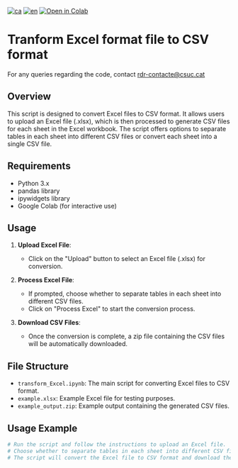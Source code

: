 [![ca](https://img.shields.io/badge/lang-ca-blue.svg)](https://github.com/CSUC/RDR-scripts/blob/main/transform_excel/Readme.md)
[![en](https://img.shields.io/badge/lang-en-green.svg)](https://github.com/CSUC/RDR-scripts/blob/main/transform_excel/Readme_ENG.md)
[![Open in Colab](https://colab.research.google.com/assets/colab-badge.svg)](https://colab.research.google.com/github/CSUC/RDR-scripts/blob/main/transform_excel/transform_excel.ipynb)
# Tranform Excel format file to CSV format

For any queries regarding the code, contact rdr-contacte@csuc.cat 

## Overview
This script is designed to convert Excel files to CSV format. It allows users to upload an Excel file (.xlsx), which is then processed to generate CSV files for each sheet in the Excel workbook. The script offers options to separate tables in each sheet into different CSV files or convert each sheet into a single CSV file.

## Requirements
- Python 3.x
- pandas library
- ipywidgets library
- Google Colab (for interactive use)

## Usage
1. **Upload Excel File**: 
    - Click on the "Upload" button to select an Excel file (.xlsx) for conversion.

2. **Process Excel File**:
    - If prompted, choose whether to separate tables in each sheet into different CSV files.
    - Click on "Process Excel" to start the conversion process.

3. **Download CSV Files**:
    - Once the conversion is complete, a zip file containing the CSV files will be automatically downloaded.

## File Structure
- `transform_Excel.ipynb`: The main script for converting Excel files to CSV format.
- `example.xlsx`: Example Excel file for testing purposes.
- `example_output.zip`: Example output containing the generated CSV files.

## Usage Example
```python
# Run the script and follow the instructions to upload an Excel file.
# Choose whether to separate tables in each sheet into different CSV files.
# The script will convert the Excel file to CSV format and download the generated files.
